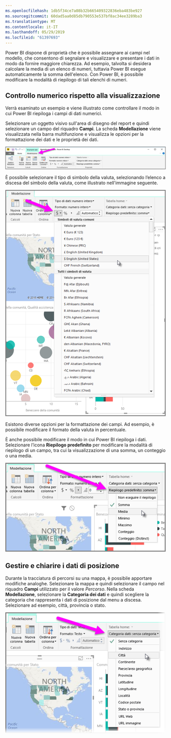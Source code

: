 ```yaml
---
ms.openlocfilehash: 1db5f34ce7a08b32b665409322836eba483be927
ms.sourcegitcommit: 60dad5aa0d85db790553e537bf8ac34ee3289ba3
ms.translationtype: MT
ms.contentlocale: it-IT
ms.lasthandoff: 05/29/2019
ms.locfileid: "61397693"
---
```

Power BI dispone di proprietà che è possibile assegnare ai campi nel modello, che consentono di segnalare e visualizzare e presentare i dati in modo da fornire maggiore chiarezza. Ad esempio, talvolta si desidera calcolare la media di un elenco di numeri, tuttavia Power BI esegue automaticamente la somma dell'elenco. Con Power BI, è possibile modificare la modalità di riepilogo di tali elenchi di numeri.

## <a name="numeric-control-over-summarization"></a>Controllo numerico rispetto alla visualizzazione
Verrà esaminato un esempio e viene illustrato come controllare il modo in cui Power BI riepiloga i campi di dati numerici.

Selezionare un oggetto visivo sull'area di disegno del report e quindi selezionare un campo del riquadro **Campi**. La scheda **Modellazione** viene visualizzata nella barra multifunzione e visualizza le opzioni per la formattazione dei dati e le proprietà dei dati.

![](media/3-11d-customize-summarization-categorization/3-11d_1.png)

È possibile selezionare il tipo di simbolo della valuta, selezionando l’elenco a discesa del simbolo della valuta, come illustrato nell'immagine seguente.

![](media/3-11d-customize-summarization-categorization/3-11d_2.png)

Esistono diverse opzioni per la formattazione dei campi. Ad esempio, è possibile modificare il formato della valuta in percentuale.

È anche possibile modificare il modo in cui Power BI riepiloga i dati. Selezionare l’icona **Riepilogo predefinito** per modificare la modalità di riepilogo di un campo, tra cui la visualizzazione di una somma, un conteggio o una media.

![](media/3-11d-customize-summarization-categorization/3-11d_3.png)

## <a name="manage-and-clarify-your-location-data"></a>Gestire e chiarire i dati di posizione
Durante la tracciatura di percorsi su una mappa, è possibile apportare modifiche analoghe. Selezionare la mappa e quindi selezionare il campo nel riquadro **Campi** utilizzato per il valore *Percorso*. Nella scheda **Modellazione**, selezionare la **Categoria dei dati** e quindi scegliere la categoria che rappresenta i dati di posizione dal menu a discesa. Selezionare ad esempio, città, provincia o stato.

![](media/3-11d-customize-summarization-categorization/3-11d_4.png)

